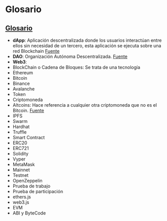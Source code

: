 # Glosario

## [Glosario](https://observatorioblockchain.com/hypernifty/glosario-blockchain/)

- **dApp**: Aplicación descentralizada donde los usuarios interactúan entre ellos sin necesidad de un tercero, esta aplicación se ejecuta sobre una red Blockchain [Fuente](https://www.iebschool.com/blog/dapps-o-aplicaciones-descentralizadas-que-son-y-como-funcionan-finanzas/)
- **DAO**: Organización Autónoma Descentralizada. [Fuente](https://es.wikipedia.org/wiki/Organizaci%C3%B3n_aut%C3%B3noma_descentralizada)
- **Web3**:
- BlockChain o Cadena de Bloques: Se trata de una tecnología
- Ethereum
- Bitcoin
- Binance
- Avalanche
- Token
- Criptomoneda
- Altcoins: Hace referencia a cualquier otra criptomoneda que no es el Bitcoin. [Fuente](https://academy.bit2me.com/que-son-las-altcoins/)
- IPFS
- Swarm
- Hardhat
- Truffle
- Smart Contract
- ERC20
- ERC721
- Solidity
- Vyper
- MetaMask
- Mainnet
- Testnet
- OpenZeppelin
- Prueba de trabajo
- Prueba de participación
- ethers.js
- web3.js
- EVM
- ABI y ByteCode
